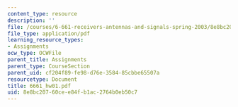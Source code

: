```yaml
---
content_type: resource
description: ''
file: /courses/6-661-receivers-antennas-and-signals-spring-2003/8e8bc20760cee84fb1ac2764b0eb50c7_6661_hw01.pdf
file_type: application/pdf
learning_resource_types:
- Assignments
ocw_type: OCWFile
parent_title: Assignments
parent_type: CourseSection
parent_uid: cf204f89-fe98-d76e-3584-85cbbe65507a
resourcetype: Document
title: 6661_hw01.pdf
uid: 8e8bc207-60ce-e84f-b1ac-2764b0eb50c7
---
```

